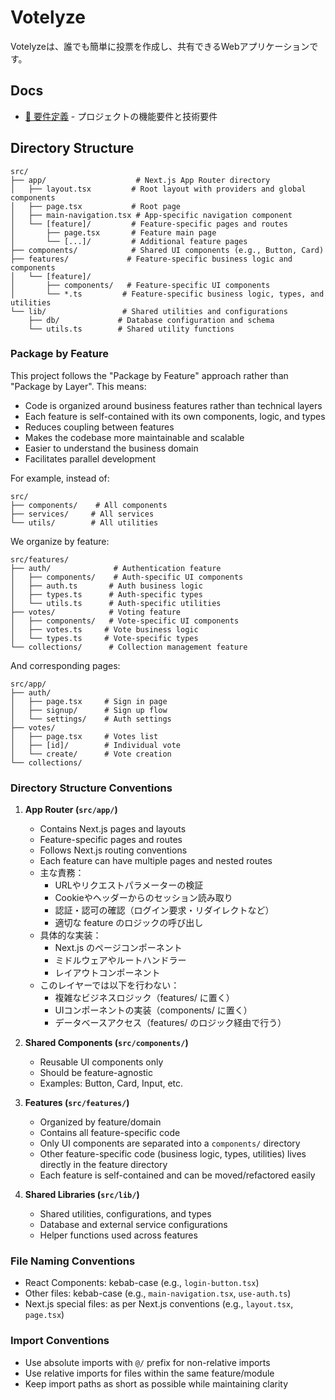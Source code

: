 # Votelyze

Votelyzeは、誰でも簡単に投票を作成し、共有できるWebアプリケーションです。

## Docs

- [📝 要件定義](./docs/requirements.md) - プロジェクトの機能要件と技術要件

## Directory Structure

```
src/
├── app/                    # Next.js App Router directory
│   ├── layout.tsx         # Root layout with providers and global components
│   ├── page.tsx           # Root page
│   ├── main-navigation.tsx # App-specific navigation component
│   └── [feature]/         # Feature-specific pages and routes
│       ├── page.tsx       # Feature main page
│       └── [...]/         # Additional feature pages
├── components/            # Shared UI components (e.g., Button, Card)
├── features/             # Feature-specific business logic and components
│   └── [feature]/
│       ├── components/   # Feature-specific UI components
│       └── *.ts         # Feature-specific business logic, types, and utilities
└── lib/                 # Shared utilities and configurations
    ├── db/             # Database configuration and schema
    └── utils.ts        # Shared utility functions
```

### Package by Feature

This project follows the "Package by Feature" approach rather than "Package by Layer". This means:

- Code is organized around business features rather than technical layers
- Each feature is self-contained with its own components, logic, and types
- Reduces coupling between features
- Makes the codebase more maintainable and scalable
- Easier to understand the business domain
- Facilitates parallel development

For example, instead of:
```
src/
├── components/    # All components
├── services/     # All services
└── utils/        # All utilities
```

We organize by feature:
```
src/features/
├── auth/              # Authentication feature
│   ├── components/    # Auth-specific UI components
│   ├── auth.ts       # Auth business logic
│   ├── types.ts      # Auth-specific types
│   └── utils.ts      # Auth-specific utilities
├── votes/            # Voting feature
│   ├── components/   # Vote-specific UI components
│   ├── votes.ts     # Vote business logic
│   └── types.ts     # Vote-specific types
└── collections/      # Collection management feature
```

And corresponding pages:
```
src/app/
├── auth/
│   ├── page.tsx     # Sign in page
│   ├── signup/      # Sign up flow
│   └── settings/    # Auth settings
├── votes/
│   ├── page.tsx     # Votes list
│   ├── [id]/        # Individual vote
│   └── create/      # Vote creation
└── collections/
```

### Directory Structure Conventions

1. **App Router (`src/app/`)**
   - Contains Next.js pages and layouts
   - Feature-specific pages and routes
   - Follows Next.js routing conventions
   - Each feature can have multiple pages and nested routes
   - 主な責務：
     - URLやリクエストパラメーターの検証
     - Cookieやヘッダーからのセッション読み取り
     - 認証・認可の確認（ログイン要求・リダイレクトなど）
     - 適切な feature のロジックの呼び出し
   - 具体的な実装：
     - Next.js のページコンポーネント
     - ミドルウェアやルートハンドラー
     - レイアウトコンポーネント
   - このレイヤーでは以下を行わない：
     - 複雑なビジネスロジック（features/ に置く）
     - UIコンポーネントの実装（components/ に置く）
     - データベースアクセス（features/ のロジック経由で行う）

2. **Shared Components (`src/components/`)**
   - Reusable UI components only
   - Should be feature-agnostic
   - Examples: Button, Card, Input, etc.

3. **Features (`src/features/`)**
   - Organized by feature/domain
   - Contains all feature-specific code
   - Only UI components are separated into a `components/` directory
   - Other feature-specific code (business logic, types, utilities) lives directly in the feature directory
   - Each feature is self-contained and can be moved/refactored easily

4. **Shared Libraries (`src/lib/`)**
   - Shared utilities, configurations, and types
   - Database and external service configurations
   - Helper functions used across features

### File Naming Conventions

- React Components: kebab-case (e.g., `login-button.tsx`)
- Other files: kebab-case (e.g., `main-navigation.tsx`, `use-auth.ts`)
- Next.js special files: as per Next.js conventions (e.g., `layout.tsx`, `page.tsx`)

### Import Conventions

- Use absolute imports with `@/` prefix for non-relative imports
- Use relative imports for files within the same feature/module
- Keep import paths as short as possible while maintaining clarity
